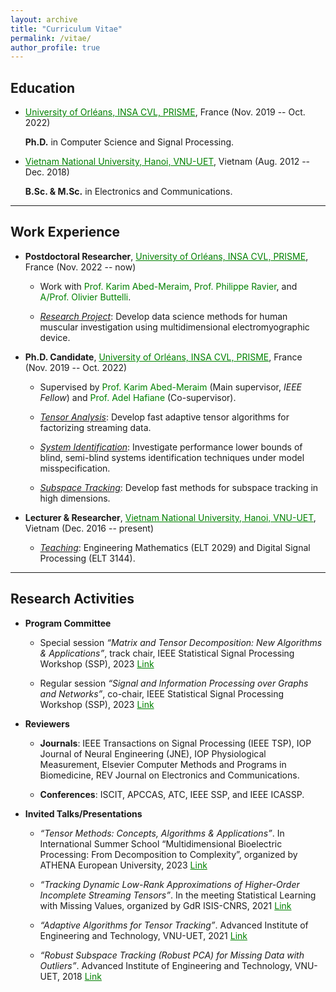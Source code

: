 ```yaml
---
layout: archive
title: "Curriculum Vitae"
permalink: /vitae/
author_profile: true
---
```


## Education

* <a href="https://www.univ-orleans.fr/fr/prisme/presentation/le-labo" style="color: green; text-decoration: underline; ">University of Orléans, INSA CVL, PRISME</a>, France  (Nov. 2019 -- Oct. 2022)

    **Ph.D.** in Computer Science and Signal Processing.
      
 * <a href="https://vnu.edu.vn/eng/" style="color: green; text-decoration: underline; ">Vietnam National University, Hanoi, VNU-UET</a>, Vietnam (Aug. 2012 -- Dec. 2018)

    **B.Sc. & M.Sc.** in Electronics and Communications.

---
## Work Experience

* **Postdoctoral Researcher**, <a href="https://www.univ-orleans.fr/fr/prisme/presentation/le-labo" style="color: green; text-decoration: underline; ">University of Orléans, INSA CVL, PRISME</a>, France (Nov. 2022 -- now)
   - Work with <a href="https://scholar.google.com.vn/citations?user=kiUTN4wAAAAJ&hl=en" style="color: green; text-decoration: none; ">Prof. Karim Abed-Meraim</a>, <a href="https://scholar.google.com.vn/citations?user=oFEEdlwAAAAJ&hl=en" style="color: green; text-decoration: none; ">Prof. Philippe Ravier</a>,  and <a href="https://www.researchgate.net/profile/O-Buttelli/5" style="color: green; text-decoration: none; ">A/Prof. Olivier Buttelli</a>.
    
   - <span style="text-decoration:underline">*Research Project*</span>: Develop data science methods for human muscular investigation using multidimensional electromyographic device.
 
* **Ph.D. Candidate**, <a href="https://www.univ-orleans.fr/fr/prisme/presentation/le-labo" style="color: green; text-decoration: underline; ">University of Orléans, INSA CVL, PRISME</a>, France (Nov. 2019 -- Oct. 2022)
 
   - Supervised by <a href="https://scholar.google.com.vn/citations?user=kiUTN4wAAAAJ&hl=en" style="color: green; text-decoration: none; ">Prof. Karim Abed-Meraim</a> (Main supervisor, *IEEE Fellow*) and <a href="https://scholar.google.com.vn/citations?user=-N_BN4kAAAAJ&hl=en" style="color: green; text-decoration: none; ">Prof. Adel Hafiane</a> (Co-supervisor).
    
   - <span style="text-decoration:underline">*Tensor Analysis*</span>: Develop fast adaptive tensor algorithms for factorizing streaming data. 
    		
   - <span style="text-decoration:underline">*System Identification*</span>: Investigate performance lower bounds of blind, semi-blind systems identification techniques under model misspecification.
  
   - <span style="text-decoration:underline">*Subspace Tracking*</span>: Develop fast methods for subspace tracking in high dimensions. 

 
* **Lecturer & Researcher**, <a href="https://vnu.edu.vn/eng/" style="color: green; text-decoration: underline; ">Vietnam National University, Hanoi, VNU-UET</a>, Vietnam (Dec. 2016 -- present)
   
   - <span style="text-decoration:underline">*Teaching*</span>: Engineering Mathematics (ELT 2029) and  Digital Signal Processing (ELT 3144).
    


---
## Research Activities

* **Program Committee**
   
   - Special session *“Matrix and Tensor Decomposition: New Algorithms & Applications”*, track chair, IEEE Statistical Signal Processing Workshop (SSP), 2023   <a href="https://www.ssp2023.org/SS3.html" style="color: green; text-decoration: underline; ">Link</a>

   - Regular session *“Signal and Information Processing over Graphs and Networks”*, co-chair, IEEE Statistical Signal Processing Workshop (SSP), 2023  <a href="https://www.ssp2023.org/call4papers.html" style="color: green; text-decoration: underline; ">Link</a>

* **Reviewers** 

   - **Journals**: IEEE Transactions on Signal Processing (IEEE TSP), IOP Journal of Neural Engineering (JNE), IOP Physiological Measurement, Elsevier Computer Methods and Programs in Biomedicine, REV Journal on Electronics and Communications.

   - **Conferences**: ISCIT, APCCAS, ATC, IEEE SSP, and IEEE ICASSP.

* **Invited Talks/Presentations**

   - *“Tensor Methods: Concepts, Algorithms & Applications”*. In International Summer School “Multidimensional Bioelectric Processing: From Decomposition to Complexity”, organized by ATHENA European University, 2023 <a href="https://www.lestudium-ias.com/events/multidimensional-bioelectric-processing-decomposition-complexity" style="color: green; text-decoration: underline; ">Link</a>

   - *“Tracking Dynamic Low-Rank Approximations of Higher-Order Incomplete Streaming Tensors”*. In the meeting Statistical Learning with Missing Values, organized by GdR ISIS-CNRS, 2021  <a href="https://www.gdr-isis.fr/index.php/reunion/464/" style="color: green; text-decoration: underline; ">Link</a>

   - *“Adaptive Algorithms for Tensor Tracking”*. Advanced Institute of Engineering and Technology, VNU-UET, 2021  <a href="https://avitech.uet.vnu.edu.vn/en/avitech-seminar-series-0330pm-tuesday-march-16-msc-le-trung-thanh-2" style="color: green; text-decoration: underline; ">Link</a>

   - *“Robust Subspace Tracking (Robust PCA) for Missing Data with Outliers”*. Advanced Institute of Engineering and Technology, VNU-UET, 2018 <a href="https://avitech.uet.vnu.edu.vn/en/october-23-2018-mr-le-trung-thanh-robust-subspace-tracking-for-incomplete-data-with-outliers/" style="color: green; text-decoration: underline; ">Link</a>

